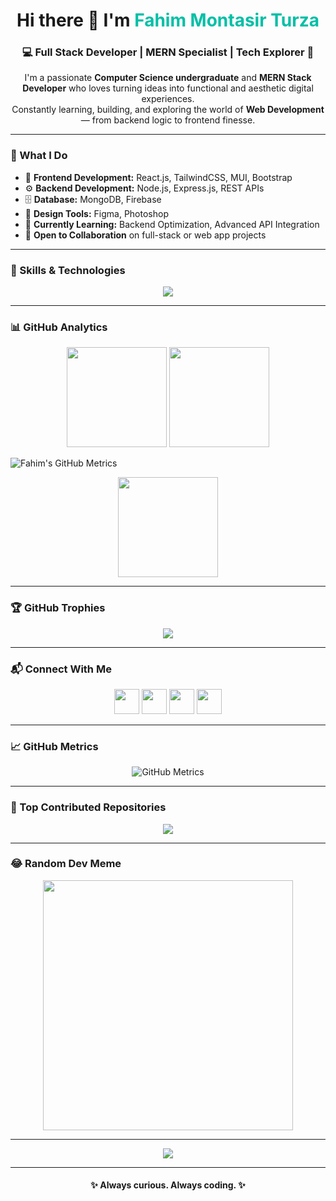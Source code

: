 <!-- 💫 About Me Section -->
<h1 align="center">Hi there 👋 I'm <span style="color:#00bfa6;">Fahim Montasir Turza</span></h1>
<h3 align="center">💻 Full Stack Developer | MERN Specialist | Tech Explorer 🚀</h3>

<p align="center">
I'm a passionate <b>Computer Science undergraduate</b> and <b>MERN Stack Developer</b> who loves turning ideas into functional and aesthetic digital experiences.<br/>
Constantly learning, building, and exploring the world of <b>Web Development</b> — from backend logic to frontend finesse.
</p>

---

### 🌟 What I Do
- 🚀 **Frontend Development:** React.js, TailwindCSS, MUI, Bootstrap  
- ⚙️ **Backend Development:** Node.js, Express.js, REST APIs  
- 🗄️ **Database:** MongoDB, Firebase  
- 🎨 **Design Tools:** Figma, Photoshop  
- 🧠 **Currently Learning:** Backend Optimization, Advanced API Integration  
- 🤝 **Open to Collaboration** on full-stack or web app projects  

---

### 🧠 Skills & Technologies
<p align="center">
  <img src="https://skillicons.dev/icons?i=react,nodejs,express,mongodb,js,html,css,tailwind,bootstrap,git,github,figma,vscode" />
</p>

---

### 📊 GitHub Analytics
<p align="center">
  <img src="https://github-readme-stats.vercel.app/api?username=turzacse&show_icons=true&theme=tokyonight&hide_border=true" height="160"/>
  <img src="https://github-readme-streak-stats.herokuapp.com/?user=turzacse&theme=tokyonight&hide_border=true" height="160"/>
</p>

![Fahim's GitHub Metrics](https://github-readme-stats.vercel.app/api?username=turzacse&show_icons=true&theme=tokyonight&hide_border=true)


<p align="center">
  <img src="https://github-readme-stats.vercel.app/api/top-langs/?username=turzacse&layout=compact&theme=tokyonight&hide_border=true" height="160"/>
</p>

---

### 🏆 GitHub Trophies
<p align="center">
  <img src="https://github-profile-trophy.vercel.app/?username=turzacse&theme=tokyonight&no-frame=true&margin-w=10&margin-h=10" />
</p>

---

### 📬 Connect With Me
<p align="center">
  <a href="https://github.com/turzacse" target="_blank"><img src="https://skillicons.dev/icons?i=github" height="40"/></a>
  <a href="https://www.linkedin.com/in/fahim-montasir-turza-919392235/" target="_blank"><img src="https://skillicons.dev/icons?i=linkedin" height="40"/></a>
  <a href="https://www.facebook.com/fahimmontasir.siam" target="_blank"><img src="https://skillicons.dev/icons?i=facebook" height="40"/></a>
  <a href="https://www.instagram.com/fahimmontasirturza/" target="_blank"><img src="https://skillicons.dev/icons?i=instagram" height="40"/></a>
</p>

---

### 📈 GitHub Metrics
<p align="center">
  <img src="https://metrics.lecoq.io/turzacse?template=classic&base.header=0&base.activity=0&base.community=0&base.repositories=0&base.metadata=0&isocalendar=1&isocalendar.duration=half-year&languages=1&languages.limit=8&languages.sections=most-used&languages.colors=github&languages.threshold=0&config.timezone=Asia%2FDhaka" alt="GitHub Metrics" />
</p>

---

### 🧩 Top Contributed Repositories
<p align="center">
  <img src="https://github-contributor-stats.vercel.app/api?username=turzacse&limit=5&theme=tokyonight&combine_all_yearly_contributions=true" />
</p>

---

### 😂 Random Dev Meme
<p align="center">
  <img src="https://randommeme-five.vercel.app/" width="400" />
</p>

---

<p align="center">
  <img src="https://visitcount.itsvg.in/api?id=turzacse&label=Profile%20Views&color=4&icon=5&pretty=true" />
</p>

---

<h4 align="center">✨ Always curious. Always coding. ✨</h4>
